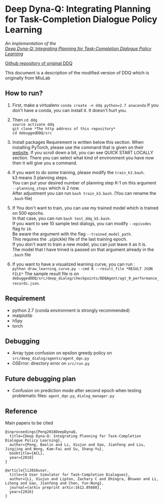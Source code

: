 # Deep Dyna-Q: Integrating Planning for Task-Completion Dialogue Policy Learning
*An implementation of the  
[Deep Dyna-Q: Integrating Planning for Task-Completion Dialogue Policy Learning](https://arxiv.org/abs/1801.06176)*

[Github repository of original DDQ](https://github.com/MiuLab/DDQ)

This document is a description of the modified version of DDQ which is originally from MiuLab

## How to run?
1) First, make a virtualenv
`conda create -n ddq python=2.7 anaconda`
If you don't have a conda, you can install it. It doesn't hurt you.

2) Then
`cd ddq`  
`source activate ddq`  
`git clone *The http address of this repository*`  
`cd debuggedDDQ/src`  

3) Install packages
Requirement is written below this section.
When installing PyTorch, please use the command that is given on their [website](https://pytorch.org/).
If you scroll down a bit, you can see QUICK START LOCALLY section.
There you can select what kind of environment you have now then it will give you a command.

4) If you want to do some training, please modify the `train_k3.bash`.  
k3 means 3 planning steps.  
You can put your desired number of planning step K-1 on this argument `--planning_steps` which is 2 now.  
After adjustment you can run `bash train_k3.bash`. (You can rename the `.bash` file)  

5) If You don't want to train, you can use my trained model which is trained on 500 epochs.  
In that case, you can run `bash test_ddq_k5.bash`.  
If you want to see 10 sample test dialogs, you can modify `--episodes` flag to `10`.  
Be aware the argument with the flag `--trained_model_path`.  
This requires the `.p`(pickle) file of the last training epoch.  
If you don't want to train a new model, you can just leave it as it is.  
The model that I have trined is passed on that argument already in the `.bash` file  

6) If you want to have a visualized learning curve, you can run :  
`python draw_learning_curve.py --cmd 0 --result_file *RESULT JSON FILE*`
The sample result file is on `debuggedDDQ/src/deep_dialog/checkpoints/DDQAgent/agt_9_performance_records.json`.

## Requirement
* python 2.7 (conda environment is strongly recommended)  
* matplotlib  
* h5py  
* torch  

## Debugging
* Array type confusion on epsilon greedy policy on `src/deep_dialog/agents/agent_dqn.py`
* OSError: directory error on `src/run.py` 

## Future debugging plan
* Confusion on prediction mode after second epoch when testing  
problematic files: `agent_dqn.py`, `dialog_manager.py`  

## Reference

Main papers to be cited
```
@inproceedings{Peng2018DeepDynaQ,
  title={Deep Dyna-Q: Integrating Planning for Task-Completion Dialogue Policy Learning},
  author={Peng, Baolin and Li, Xiujun and Gao, Jianfeng and Liu, Jingjing and Wong, Kam-Fai and Su, Shang-Yu},
  booktitle={ACL},
  year={2018}
}

@article{li2016user,
  title={A User Simulator for Task-Completion Dialogues},
  author={Li, Xiujun and Lipton, Zachary C and Dhingra, Bhuwan and Li, Lihong and Gao, Jianfeng and Chen, Yun-Nung},
  journal={arXiv preprint arXiv:1612.05688},
  year={2016}
}
